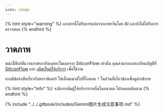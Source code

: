 ```yaml
---
icon: image
---
```


{% hint style="warning" %}
เอกสารนี้ได้รับการแปลจากภาษาจีนโดย AI และยังไม่ได้รับการตรวจสอบ
{% endhint %}

# วาดภาพ

ขณะนี้ฟังก์ชันวาดภาพรองรับเฉพาะโมเดลจาก SiliconFlow เท่านั้น คุณสามารถลงทะเบียนบัญชีที่ [SiliconFlow](https://www.siliconflow.cn/) และ [เพิ่มเป็นผู้ให้บริการ](settings/providers.md) เพื่อใช้งาน

หากมีข้อสงสัยเกี่ยวกับพารามิเตอร์ ให้เลื่อนเมาส์ไปที่ไอคอน `?` ในส่วนที่เกี่ยวข้องเพื่อดูคำอธิบาย

{% hint style="info" %}
จะมีการเพิ่มผู้ให้บริการรายอื่นในอนาคต โปรดคอยติดตาม
{% endhint %}

{% include "../../.gitbook/includes/Gemini图片生成注意事项.md" %}
